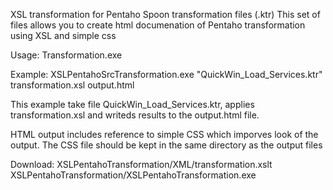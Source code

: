 XSL transformation for Pentaho Spoon transformation files (.ktr) This set of files allows you to create html documenation of Pentaho transformation using XSL and simple css

Usage: Transformation.exe

Example: XSLPentahoSrcTransformation.exe "QuickWin_Load_Services.ktr" transformation.xsl output.html

This example take file QuickWin_Load_Services.ktr, applies transformation.xsl and writeds results to the output.html file.

HTML output includes reference to simple CSS which imporves look of the output. The CSS file should be kept in the same directory as the output files

Download:
XSLPentahoTransformation/XML/transformation.xslt
XSLPentahoTransformation/XSLPentahoTransformation.exe
